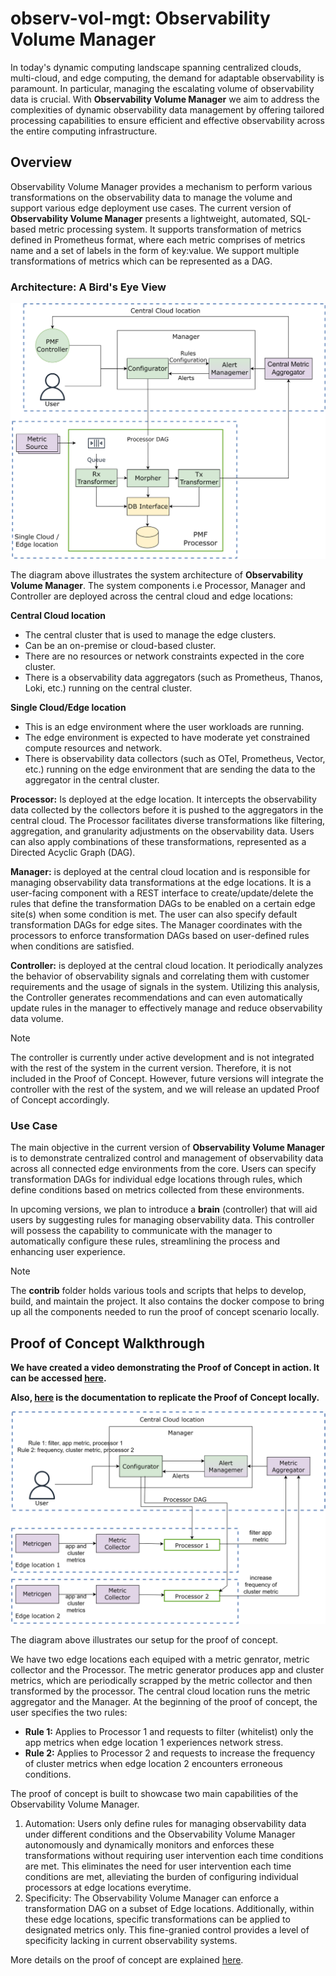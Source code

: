 # observ-vol-mgt: Observability Volume Manager
In today's dynamic computing landscape spanning centralized clouds, multi-cloud, and edge computing, the demand for adaptable observability is paramount. In particular, managing the escalating volume of observability data is crucial.  With **Observability Volume Manager** we aim to address the complexities of dynamic observability data management by offering tailored processing capabilities to ensure efficient and effective observability across the entire computing infrastructure.

## Overview
Observability Volume Manager provides a mechanism to perform various transformations on the observability data to manage the volume and support various edge deployment use cases. The current version of **Observability Volume Manager** presents a lightweight, automated, SQL-based metric processing system. It supports transformation of metrics defined in Prometheus format, where each metric comprises of metrics name and a set of labels in the form of key:value. We support multiple transformations of metrics which can be represented as a DAG.

### Architecture: A Bird's Eye View

![](docs/images/architecture.svg)

The diagram above illustrates the system architecture of **Observability Volume Manager**. The system components i.e Processor, Manager and Controller are deployed across the central cloud and edge locations:

**Central Cloud location**
  - The central cluster that is used to manage the edge clusters.
  - Can be an on-premise or cloud-based cluster.
  - There are no resources or network constraints expected in the core cluster.
  - There is a observability data aggregators (such as Prometheus, Thanos, Loki, etc.) running on the central cluster.
    
**Single Cloud/Edge location**
  - This is an edge environment where the user workloads are running.
  - The edge environment is expected to have moderate yet constrained compute resources and network.
  - There is observability data collectors (such as OTel, Prometheus, Vector, etc.) running on the edge environment that are sending the data to the aggregator in the central cluster. 


**Processor:** Is deployed at the edge location. It intercepts the observability data collected by the collectors before it is pushed to the aggregators in the central cloud. The Processor facilitates diverse transformations like filtering, aggregation, and granularity adjustments on the observability data. Users can also apply combinations of these transformations, represented as a Directed Acyclic Graph (DAG).

**Manager:** is deployed at the central cloud location and is responsible for managing observability data transformations at the edge locations. It is a user-facing component with a REST interface to create/update/delete the rules that define the transformation DAGs to be enabled on a certain edge site(s) when some condition is met. The user can also specify default transformation DAGs for edge sites. The Manager coordinates with the processors to enforce transformation DAGs based on user-defined rules when conditions are satisfied. 

**Controller:** is deployed at the central cloud location. It periodically analyzes the behavior of observability signals and correlating them with customer requirements and the usage of signals in the system. Utilizing this analysis, the Controller generates recommendations and can even automatically update rules in the manager to effectively manage and reduce observability data volume. 
> [!NOTE]
> The controller is currently under active development and is not integrated with the rest of the system in the current version. Therefore, it is not included in the Proof of Concept. However, future versions will integrate the controller with the rest of the system, and we will release an updated Proof of Concept accordingly.

### Use Case
The main objective in the current version of **Observability Volume Manager** is to demonstrate centralized control and management of observability data across all connected edge environments from the core. Users can specify transformation DAGs for individual edge locations through rules, which define conditions based on metrics collected from these environments. 

In upcoming versions, we plan to introduce a **brain** (controller) that will aid users by suggesting rules for managing observability data. This controller will possess the capability to communicate with the manager to automatically configure these rules, streamlining the process and enhancing user experience. 

> [!NOTE]
> The **contrib** folder holds various tools and scripts that helps to develop, build, and maintain the project. It also contains the docker compose to bring up all the components needed to run the proof of concept scenario locally.


## Proof of Concept Walkthrough

**We have created a video demonstrating the Proof of Concept in action. It can be accessed [here](docs/poc/video.mp4).**

**Also, [here](docs/poc/README.md) is the documentation to replicate the Proof of Concept locally.**

![](docs/images/poc.svg) 

The diagram above illustrates our setup for the proof of concept. 

We have two edge locations each equiped with a metric genrator, metric collector and the Processor. The metric generator produces app and cluster metrics, which are periodically scrapped by the metric collector and then transformed by the processor. The central cloud location runs the metric aggregator and the Manager. At the beginning of the proof of concept, the user specifies the two rules:

- **Rule 1:** Applies to Processor 1 and requests to filter (whitelist) only the app metrics when edge location 1 experiences network stress.
- **Rule 2:** Applies to Processor 2 and requests to increase the frequency of cluster metrics when edge location 2 encounters erroneous conditions.

The proof of concept is built to showcase two main capabilities of the Observability Volume Manager. 
1. Automation: Users only define rules for managing observability data under different conditions and the Observability Volume Manager autonomously and dynamically monitors and enforces these transformations without requiring user intervention each time conditions are met. This eliminates the need for user intervention each time conditions are met, alleviating the burden of configuring individual processors at edge locations everytime.
2. Specificity: The Observability Volume Manager can enforce a transformation DAG on a subset of Edge locations. Additionally, within these edge locations, specific transformations can be applied to designated metrics only. This fine-granied control provides a level of specificity lacking in current observability systems.

More details on the proof of concept are explained [here](docs/poc/README.md).

  




